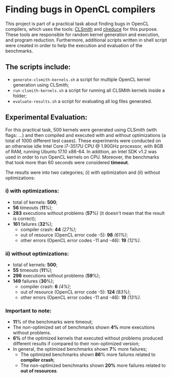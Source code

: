 # Finding bugs in OpenCL compilers

This project is part of a practical task about finding bugs in OpenCL compilers, which uses the tools: [CLSmith](https://github.com/ChrisLidbury/CLSmith) and [clreduce](https://github.com/mpflanzer/clreduce) for this purpose. These tools are responsible for random kernel generation and execution, and program reduction. Furthermore, additional scripts written in shell script were created in order to help the execution and evaluation of the benchmarks.

## The scripts include:

* `generate-clsmith-kernels.sh` a script for multiple OpenCL kernel generation using CLSmith;
* `run-clsmith-kernels.sh` a script for running all CLSMith kernels inside a folder;
* `evaluate-results.sh` a script for evaluating all log files generated.

## Experimental Evaluation:

For this practical task, 500 kernels were generated using CLSmith (with flags: ...) and then compiled and executed with and without optimizations (a total of 1000 different test cases). These experiments were conducted on an otherwise idle Intel Core i7-3517U CPU @ 1.90GHz processor, with 8GB of RAM, running Ubuntu 17.10 x86-64. In addition, an Intel SDK v1.2 was used in order to run OpenCL kernels on CPU. Moreover, the benchmarks that took more than 60 seconds were considered **timeout**.

The results were into two categories; (i) with optimization and (iI) without optimizations:

### i) with optimizations:

* total of kernels: **500**;
* **56** timeouts (**11**%);
* **283** executions without problems (**57**%) (it doesn't mean that the result is correct);
* **161** failures (**32**%);
  * compiler crash: **44** *(27%)*;
  * out of resource (OpenCL error code -5): **98** *(61%)*;
  * other errors (OpenCL error codes -11 and -46): **19** *(12%)*.

### ii) without optimizations:

* total of kernels: **500**;
* **55** timeouts (**11**%);
* **296** executions without problems (**59**%);
* **149** failures (**30**%);
  * compiler crash: **6** *(4%)*;
  * out of resource (OpenCL error code -5): **124** *(83%)*;
  * other errors (OpenCL error codes -11 and -46): **19** *(13%)*.

### Important to note:

* **11**% of the benchmarks were timeout;
* The non-optimized set of benchmarks shown **4%** more executions without problems.
* **6%** of the optimized kernels that executed without problems produced different results if compared to their non-optimized version;
* In general, the optimized benchmarks shown **7**% more failures;
  * The optimized benchmarks shown **86**% more failures related to **compiler crash**;
  * The non-optimized benchmarks shown **20%** more failures related to **out of resources**.
